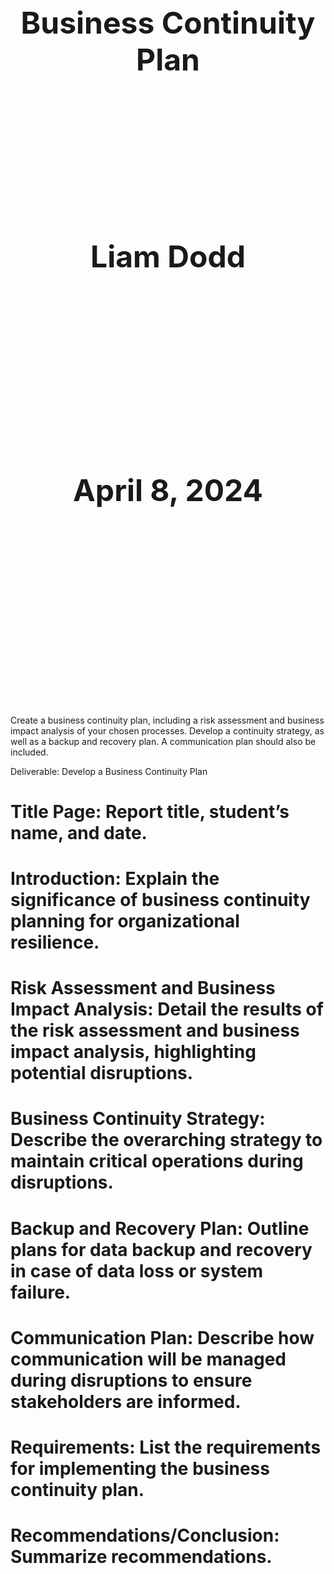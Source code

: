 <div class="title">
    <div>Business Continuity Plan</div>
    <div>Liam Dodd</div>
    <div>April 8, 2024</div>
</div>

<style>
    .title {
        display: grid;
        grid-template-columns: 1fr;
        grid-template-rows: repeat(3, 1fr);
        height: 842pt;
        font-size: 36pt;
        text-align: center;
        font-weight: bold;
    }
</style>

Create a business continuity plan, including a risk assessment and business impact analysis of your chosen processes. Develop a continuity strategy, as well as a backup and recovery plan. A communication plan should also be included.

Deliverable: Develop a Business Continuity Plan

# Title Page: Report title, student’s name, and date.

# Introduction: Explain the significance of business continuity planning for organizational resilience.

# Risk Assessment and Business Impact Analysis: Detail the results of the risk assessment and business impact analysis, highlighting potential disruptions.

# Business Continuity Strategy: Describe the overarching strategy to maintain critical operations during disruptions.

# Backup and Recovery Plan: Outline plans for data backup and recovery in case of data loss or system failure.

# Communication Plan: Describe how communication will be managed during disruptions to ensure stakeholders are informed.

# Requirements: List the requirements for implementing the business continuity plan.

# Recommendations/Conclusion: Summarize recommendations.
